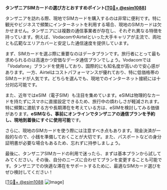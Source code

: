**タンザニアSIMカードの選び方とおすすめポイント[[TG💪+ @esim1088](https://t.me/s/esim1088)]**

タンザニアを訪れる際、現地でSIMカードを購入するのは非常に便利です。特に観光やビジネスで頻繁にインターネットを利用する場合、現地のSIMカードは欠かせません。タンザニアには複数の通信事業者が存在し、それぞれ異なる特徴を持っています。例えば、VodacomやAirtelといった大手キャリアが主流で、両社とも広範なエリアカバーと安定した通信速度を提供しています。

まず、SIMカードを選ぶ際に重要なのはデータプランです。旅行者にとって最も求められるのは高速かつ安価なデータ通信プランでしょう。Vodacomでは「Vodafone」ブランドを使用しており、国際的にも知名度が高いので安心感があります。一方、Airtelはコストパフォーマンスが優れており、特に低価格帯のSIMカードが人気です。どちらを選んでも、現地でのインターネット接続には十分対応可能です。

また、近年ではeSIM（電子SIM）も注目を集めています。eSIMは物理的なカードを持たずにスマホに直接設定できるため、旅行中の煩わしさが軽減されます。特に頻繁に渡航する方や長期滞在を考えている方は、eSIMを検討してみる価値があります。**eSIMなら、事前にオンラインでタンザニアの通信プランを予約し、現地到着後にすぐに使用可能**です。

さらに、現地のSIMカードを使う際には注意すべき点もあります。現金決済が一般的なので、小銭を準備しておくことが大切です。また、パスポートなどの身分証明書が必要な場合もあるため、忘れずに持参しましょう。

最後に、タンザニアSIMカードの利用で迷ったら、まずは基本プランから試してみてください。その後、自分のニーズに合わせてプランを変更することも可能です。タンザニアでの快適な滞在をサポートするために、最適なSIMカード選びをぜひ検討してください！

[[TG💪+ @esim1088](https://t.me/s/esim1088) ![Image](https://i.postimg.cc/Y0z9fWf4/image.png)]